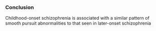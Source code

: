### Conclusion
Childhood-onset schizophrenia is associated with a similar pattern of smooth pursuit abnormalities to that seen in later-onset schizophrenia
